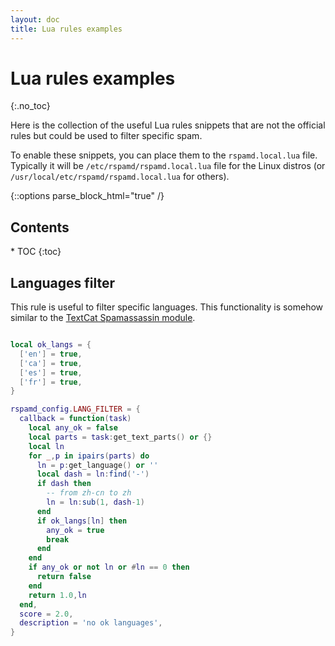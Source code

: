 ```yaml
---
layout: doc
title: Lua rules examples
---
```


# Lua rules examples
{:.no_toc}

Here is the collection of the useful Lua rules snippets that are not the official rules but could be used to filter specific spam.

To enable these snippets, you can place them to the `rspamd.local.lua` file. Typically it will be `/etc/rspamd/rspamd.local.lua` file for the Linux distros (or `/usr/local/etc/rspamd/rspamd.local.lua` for others).

{::options parse_block_html="true" /}
<div id="toc">
  <h2 class="toc-header">Contents</h2>
  * TOC
  {:toc}
</div>

## Languages filter

This rule is useful to filter specific languages. This functionality is somehow similar to the [TextCat Spamassassin module](https://spamassassin.apache.org/full/3.2.x/doc/Mail_SpamAssassin_Plugin_TextCat.html).

~~~lua

local ok_langs = {
  ['en'] = true,
  ['ca'] = true,
  ['es'] = true,
  ['fr'] = true,
}

rspamd_config.LANG_FILTER = {
  callback = function(task)
    local any_ok = false
    local parts = task:get_text_parts() or {}
    local ln
    for _,p in ipairs(parts) do
      ln = p:get_language() or ''
      local dash = ln:find('-')
      if dash then
        -- from zh-cn to zh
        ln = ln:sub(1, dash-1)
      end
      if ok_langs[ln] then
        any_ok = true
        break
      end
    end
    if any_ok or not ln or #ln == 0 then
      return false
    end
    return 1.0,ln
  end,
  score = 2.0,
  description = 'no ok languages',
}
~~~
